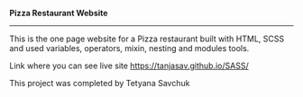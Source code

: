 __Pizza Restaurant Website__

***

This is the one page website for a Pizza restaurant
built with HTML, SCSS and used variables, operators, mixin, nesting and modules tools.

Link where you can see live site https://tanjasav.github.io/SASS/

This project was completed by Tetyana Savchuk


